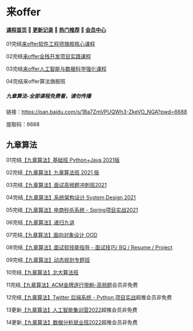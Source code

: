 # 来offer

#### [**课程首页**](../../README.md) 💖 [**更新记录**](./gxjl.md) 💖 [**热门推荐**](./rmtj.md) 💖 [**会员中心**](./vip.md)

01完结[来offer软件工程师旗舰核心课程](https://www.laioffer.com/zh/course/software-development/)

02完结[来offer全栈开发项目实践课程](https://www.laioffer.com/zh/course/full-stack-development/)

03完结[来offer人工智能与数据科学强化课程](https://www.laioffer.com/zh/course/ai-and-data-engineering/)

04完结来offer算法旗舰班

##### 九章算法-全部课程免费看，请勿传播

链接：https://pan.baidu.com/s/1Ba7ZmVPUQWh3-ZkeVO_NGA?pwd=6688

提取码：6688

## 九章算法

01完结[【九章算法】基础班 Python+Java 2021版](https://www.jiuzhang.com/course/84)

02完结[【九章算法】九章算法班 2021 版](https://www.jiuzhang.com/course/71)

03完结[【九章算法】面试高频题冲刺班2021](https://www.jiuzhang.com/course/80/)

04完结[【九章算法】系统架构设计 System Design 2021](https://www.jiuzhang.com/course/77)

05完结[【九章算法】电商秒杀系统 - Spring项目实战2021](https://www.jiuzhang.com/course/86/)

06完结[【九章算法】递归九讲](https://www.jiuzhang.com/course/94)

07完结[【九章算法】面向对象设计 OOD](https://www.jiuzhang.com/course/40/)

08完结[【九章算法】面试软技能指导 - 面试技巧/ BQ / Resume / Project](https://www.jiuzhang.com/course/69/)

09完结[【九章算法】动态规划专题班](https://www.jiuzhang.com/course/36/)

10完结[【九章算法】北大算法班](https://www.jiuzhang.com/course/110/)

11完结[【九章算法】ACM金牌逐行带刷-高频题](https://www.jiuzhang.com/course/111/)会员非免费

12完结[【九章算法】Twitter 后端系统 - Python 项目实战](https://www.jiuzhang.com/course/89/)超推会员非免费

13更新[【九章算法】人工智能集训营2022](https://www.jiuzhang.com/course/20/)超推会员非免费

14更新[【九章算法】数据分析就业班2022](https://www.jiuzhang.com/course/104/)超推会员非免费